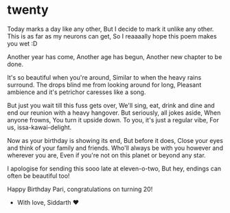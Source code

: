 # twenty

Today marks a day like any other,
But I decide to mark it unlike any other.
This is as far as my neurons can get,
So I reaaaally hope this poem makes you wet :D

Another year has come,
Another age has begun,
Another new chapter to be done.

It's so beautiful when you're around,
Similar to when the heavy rains surround.
The drops blind me from looking around for long,
Pleasant ambience and it's petrichor caresses like a song.

But just you wait till this fuss gets over,
We'll sing, eat, drink and dine and end our reunion with a heavy hangover.
But seriously, all jokes aside,
When anyone frowns,
You turn it upside down.
To you, it's just a regular vibe,
For us, issa-kawai-delight.

Now as your birthday is showing its end,
But before it does,
Close your eyes and think of your family and friends.
Who'll always be with you however and wherever you are,
Even if you're not on this planet or beyond any star.

I apologise for sending this sooo late at eleven-o-two,
But hey, endings can often be beautiful too!

Happy Birthday Pari, congratulations on turning 20!
- With love, Siddarth ❤️

